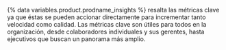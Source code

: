 {% data variables.product.prodname_insights %} resalta las métricas clave ya que éstas se pueden accionar directamente para incrementar tanto velocidad como calidad. Las métricas clave son útiles para todos en la organización, desde colaboradores individuales y sus gerentes, hasta ejecutivos que buscan un panorama más amplio.
